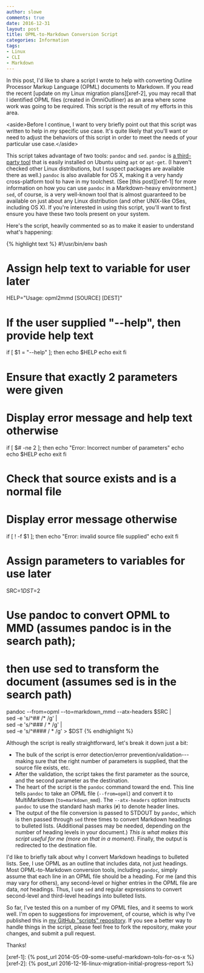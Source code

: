 ```yaml
---
author: slowe
comments: true
date: 2016-12-31
layout: post
title: OPML-to-Markdown Conversion Script
categories: Information
tags:
- Linux
- CLI
- Markdown
---
```


In this post, I'd like to share a script I wrote to help with converting Outline Processor Markup Language (OPML) documents to Markdown. If you read the recent [update on my Linux migration plans][xref-2], you may recall that I identified OPML files (created in OmniOutliner) as an area where some work was going to be required. This script is the result of my efforts in this area.

&lt;aside&gt;Before I continue, I want to very briefly point out that this script was written to help in _my_ specific use case. It's quite likely that you'll want or need to adjust the behaviors of this script in order to meet the needs of your particular use case.&lt;/aside&gt;

This script takes advantage of two tools: `pandoc` and `sed`. `pandoc` is [a third-party tool][link-1] that is easily installed on Ubuntu using `apt` or `apt-get`. (I haven't checked other Linux distributions, but I suspect packages are available there as well.) `pandoc` is also available for OS X, making it a very handy cross-platform tool to have in my toolchest. (See [this post][xref-1] for more information on how you can use `pandoc` in a Markdown-heavy environment.) `sed`, of course, is a very well-known tool that is almost guaranteed to be available on just about any Linux distribution (and other UNIX-like OSes, including OS X). If you're interested in using this script, you'll want to first ensure you have these two tools present on your system.

Here's the script, heavily commented so as to make it easier to understand what's happening:

{% highlight text %}
#!/usr/bin/env bash

# Assign help text to variable for user later
HELP="Usage: opml2mmd [SOURCE] [DEST]"

# If the user supplied "--help", then provide help text
if [ $1 = "--help" ]; then
    echo $HELP
    echo
    exit
fi

# Ensure that exactly 2 parameters were given
# Display error message and help text otherwise
if [ $# -ne 2 ]; then
    echo "Error: Incorrect number of parameters"
    echo
    echo $HELP
    echo
    exit
fi

# Check that source exists and is a normal file
# Display error message otherwise
if [ ! -f $1 ]; then
    echo "Error: invalid source file supplied"
    echo
    exit
fi

# Assign parameters to variables for use later
SRC=$1
DST=$2

# Use pandoc to convert OPML to MMD (assumes pandoc is in the search path);
# then use sed to transform the document (assumes sed is in the search path)
pandoc --from=opml --to=markdown_mmd --atx-headers $SRC | \
sed -e 's/^## /* /g' | \
sed -e 's/^### /    * /g' | \
sed -e 's/^#### /        * /g' > $DST
{% endhighlight %}

Although the script is really straightforward, let's break it down just a bit:

* The bulk of the script is error detection/error prevention/validation---making sure that the right number of parameters is supplied, that the source file exists, etc.
* After the validation, the script takes the first parameter as the source, and the second parameter as the destination.
* The heart of the script is the `pandoc` command toward the end. This line tells `pandoc` to take an OPML file (`--from=opml`) and convert it to MultiMarkdown (`to=markdown_mmd`). The `--atx-headers` option instructs `pandoc` to use the standard hash marks (`#`) to denote header lines.
* The output of the file conversion is passed to STDOUT by `pandoc`, which is then passed through `sed` three times to convert Markdown headings to bulleted lists. (Additional passes may be needed, depending on the number of heading levels in your document.) _This is what makes this script useful for me (more on that in a moment)._ Finally, the output is redirected to the destination file.

I'd like to briefly talk about why I convert Markdown headings to bulleted lists. See, I use OPML as an outline that includes data, not just headings. Most OPML-to-Markdown conversion tools, including `pandoc`, simply assume that each line in an OPML file should be a heading. For me (and this may vary for others), any second-level or higher entries in the OPML file are data, _not_ headings. Thus, I use `sed` and regular expressions to convert second-level and third-level headings into bulleted lists.

So far, I've tested this on a number of my OPML files, and it seems to work well. I'm open to suggestions for improvement, of course, which is why I've published this in [my GitHub "scripts" repository][link-2]. If you see a better way to handle things in the script, please feel free to fork the repository, make your changes, and submit a pull request.

Thanks!



[link-1]: http://pandoc.org/
[link-2]: https://github.com/lowescott/scripts
[xref-1]: {% post_url 2014-05-09-some-useful-markdown-tols-for-os-x %}
[xref-2]: {% post_url 2016-12-16-linux-migration-initial-progress-report %}

